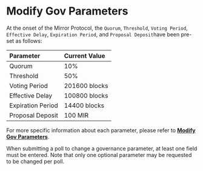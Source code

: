 # Modify Gov Parameters

At the onset of the Mirror Protocol, the `Quorum`, `Threshold`, `Voting Period`, `Effective Delay`, `Expiration Period`, and `Proposal Deposit`have been pre-set as follows:

| Parameter | Current Value |
| :--- | :--- |
| Quorum | 10% |
| Threshold | 50% |
| Voting Period | 201600 blocks |
| Effective Delay | 100800 blocks |
| Expiration Period | 14400 blocks |
| Proposal Deposit | 100 MIR |

For more specific information about each parameter, please refer to [**Modify Gov Parameters**](proposal-types.md#5-modify-governance-parameters).

When submitting a poll to change a governance parameter, at least one field must be entered. Note that only one optional parameter may be requested to be changed per poll.

